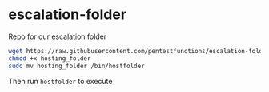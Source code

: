 # escalation-folder
Repo for our escalation folder


```bash
wget https://raw.githubusercontent.com/pentestfunctions/escalation-folder/main/hosting_folder
chmod +x hosting_folder
sudo mv hosting_folder /bin/hostfolder
```

Then run `hostfolder` to execute

